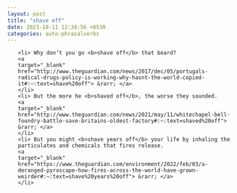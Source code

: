 ```yaml
---
layout: post
title: "shave off"
date: 2023-10-11 12:34:56 +0530
categories: auto-phrasalverbs
---
```

<ol>

    <li> Why don’t you go <b>shave off</b> that beard?
    <a 
    target="_blank" 
    href="http://www.theguardian.com/news/2017/dec/05/portugals-radical-drugs-policy-is-working-why-hasnt-the-world-copied-it#:~:text=shave%20off"> &rarr; </a>
    </li>
    <li> But the more he <b>shaved off</b>, the worse they sounded.
    <a 
    target="_blank" 
    href="http://www.theguardian.com/news/2021/may/11/whitechapel-bell-foundry-battle-save-britains-oldest-factory#:~:text=shaved%20off"> &rarr; </a>
    </li>
    <li> But you might <b>shave years off</b> your life by inhaling the particulates and chemicals that fires release.
    <a 
    target="_blank" 
    href="https://www.theguardian.com/environment/2022/feb/03/a-deranged-pyroscape-how-fires-across-the-world-have-grown-weirder#:~:text=shave%20years%20off"> &rarr; </a>
    </li>